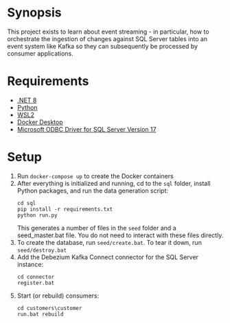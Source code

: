 # Synopsis
This project exists to learn about event streaming - in particular, how to orchestrate the ingestion of changes against SQL Server tables into an event system like Kafka so they can subsequently be processed by consumer applications.

# Requirements
- [.NET 8](https://dotnet.microsoft.com/en-us/download/dotnet/8.0)
- [Python](https://www.python.org/downloads/)
- [WSL2](https://learn.microsoft.com/en-us/windows/wsl/install)
- [Docker Desktop](https://www.docker.com/products/docker-desktop/)
- [Microsoft ODBC Driver for SQL Server Version 17](https://learn.microsoft.com/en-us/sql/connect/odbc/download-odbc-driver-for-sql-server?view=sql-server-ver17#version-17)

# Setup
1. Run `docker-compose up` to create the Docker containers
1. After everything is initialized and running, cd to the `sql` folder, install Python packages, and run the data generation script:
    ```
    cd sql
    pip install -r requirements.txt
    python run.py
    ```
    This generates a number of files in the `seed` folder and a seed_master.bat file. You do not need to interact with these files directly.
1. To create the database, run `seed/create.bat`. To tear it down, run `seed/destroy.bat`
1. Add the Debezium Kafka Connect connector for the SQL Server instance:
    ```
    cd connector
    register.bat
    ```
1. Start (or rebuild) consumers:
    ```
    cd customers\customer
    run.bat rebuild
    ```